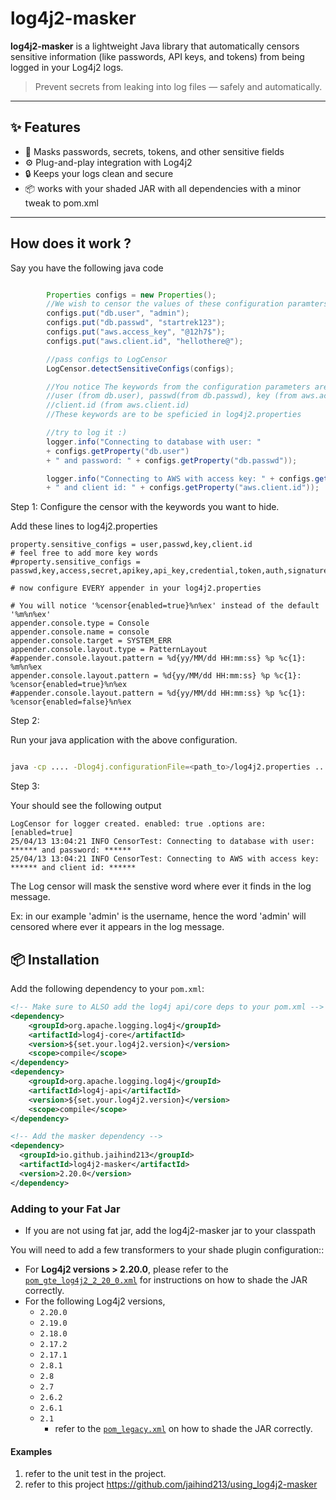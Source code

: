 # log4j2-masker

**log4j2-masker** is a lightweight Java library that automatically censors sensitive information (like passwords, API keys, and tokens) from being logged in your Log4j2 logs.

> Prevent secrets from leaking into log files — safely and automatically.

---

## ✨ Features

- 🚫 Masks passwords, secrets, tokens, and other sensitive fields
- ⚙️ Plug-and-play integration with Log4j2
- 🔒 Keeps your logs clean and secure
- 📦 works with your shaded JAR with all dependencies with a minor tweak to pom.xml

---

## How does it work ?

Say you have the following java code

```java

        Properties configs = new Properties();
        //We wish to censor the values of these configuration paramters
        configs.put("db.user", "admin");
        configs.put("db.passwd", "startrek123");
        configs.put("aws.access_key", "@12h7$");
        configs.put("aws.client.id", "hellothere@");

        //pass configs to LogCensor
        LogCensor.detectSensitiveConfigs(configs);

        //You notice The keywords from the configuration parameters are:
        //user (from db.user), passwd(from db.passwd), key (from aws.access_key)
        //client.id (from aws.client.id)
        //These keywords are to be speficied in log4j2.properties        

        //try to log it :)
        logger.info("Connecting to database with user: "
        + configs.getProperty("db.user")
        + " and password: " + configs.getProperty("db.passwd"));

        logger.info("Connecting to AWS with access key: " + configs.getProperty("aws.access_key")
        + " and client id: " + configs.getProperty("aws.client.id"));

```

Step 1: Configure the censor with the keywords you want to hide. 

Add these lines to log4j2.properties

```properties
property.sensitive_configs = user,passwd,key,client.id
# feel free to add more key words
#property.sensitive_configs = passwd,key,access,secret,apikey,api_key,credential,token,auth,signature,passphrase,client_id,client.id,client_secret,client.secret,authorization,bearer,user_name,username,user,pass,password

# now configure EVERY appender in your log4j2.properties

# You will notice '%censor{enabled=true}%n%ex' instead of the default '%m%n%ex'
appender.console.type = Console
appender.console.name = console
appender.console.target = SYSTEM_ERR
appender.console.layout.type = PatternLayout
#appender.console.layout.pattern = %d{yy/MM/dd HH:mm:ss} %p %c{1}: %m%n%ex
appender.console.layout.pattern = %d{yy/MM/dd HH:mm:ss} %p %c{1}: %censor{enabled=true}%n%ex
#appender.console.layout.pattern = %d{yy/MM/dd HH:mm:ss} %p %c{1}: %censor{enabled=false}%n%ex
```

Step 2:

Run your java application with the above configuration.

```bash

java -cp .... -Dlog4j.configurationFile=<path_to>/log4j2.properties ....
```

Step 3:

Your should see the following output

```text
LogCensor for logger created. enabled: true .options are: [enabled=true]
25/04/13 13:04:21 INFO CensorTest: Connecting to database with user: ****** and password: ******
25/04/13 13:04:21 INFO CensorTest: Connecting to AWS with access key: ****** and client id: ******
```

The Log censor will mask the senstive word where ever it finds in the log message.

Ex: in our example 'admin' is the username, hence the word 'admin' will censored where ever it appears in the log message.


## 📦 Installation

Add the following dependency to your `pom.xml`:

```xml
<!-- Make sure to ALSO add the log4j api/core deps to your pom.xml -->
<dependency>
    <groupId>org.apache.logging.log4j</groupId>
    <artifactId>log4j-core</artifactId>
    <version>${set.your.log4j2.version}</version>
    <scope>compile</scope>
</dependency>
<dependency>
    <groupId>org.apache.logging.log4j</groupId>
    <artifactId>log4j-api</artifactId>
    <version>${set.your.log4j2.version}</version>
    <scope>compile</scope>
</dependency>

<!-- Add the masker dependency -->
<dependency>
  <groupId>io.github.jaihind213</groupId>
  <artifactId>log4j2-masker</artifactId>
  <version>2.20.0</version>
</dependency>

```
### Adding to your Fat Jar

- If you are not using fat jar, add the log4j2-masker jar to your classpath

You will need to add a few transformers to your shade plugin configuration::

- For **Log4j2 versions > 2.20.0**, please refer to the [`pom_gte_log4j2_2_20_0.xml`](./pom_gte_log4j2_2_20_0.xml) for instructions on how to shade the JAR correctly.
- For the following Log4j2 versions,
    - `2.20.0`
    - `2.19.0`
    - `2.18.0`
    - `2.17.2`
    - `2.17.1`
    - `2.8.1`
    - `2.8`
    - `2.7`
    - `2.6.2`
    - `2.6.1`
    - `2.1`
        - refer to the [`pom_legacy.xml`](./pom_legacy.xml)  on how to shade the JAR correctly.

#### Examples 

1. refer to the unit test in the project.
2. refer to this project https://github.com/jaihind213/using_log4j2-masker